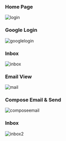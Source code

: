 <h3>Home Page</h3>

![login](https://user-images.githubusercontent.com/70593288/213901422-592cb638-ca5d-4016-b314-719dcacf2dd8.png)

<h3>Google Login </h3>

![googlelogin](https://user-images.githubusercontent.com/70593288/213901478-3047aac4-3db9-413a-8f6a-1a9fcabad88d.png)

<h3>Inbox</h3>

![inbox](https://user-images.githubusercontent.com/70593288/213901503-3aa8afc0-2c0d-4d12-8f38-6445f64da8c4.png)

<h3>Email View </h3>

![mail](https://user-images.githubusercontent.com/70593288/213901518-fc1c9db5-002e-459b-a570-25702828fb03.png)

<h3>Compose Email &  Send </h3>

![composeemail](https://user-images.githubusercontent.com/70593288/213901541-bb372ca2-eba2-4592-82b2-009e8aaf4d09.png)

<h3>Inbox</h3>

![inbox2](https://user-images.githubusercontent.com/70593288/213901567-6b78da1a-d310-4a6d-804e-a11dc91bed17.png)

